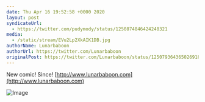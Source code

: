 ```yaml
---
date: Thu Apr 16 19:52:58 +0000 2020
layout: post
syndicateUrl:
  - https://twitter.com/pudymody/status/1250874846424248321
media:
  - /static/stream/EVu2Lp2XkAIK1DB.jpg
authorName: Lunarbaboon
authorUrl: https://twitter.com/Lunarbaboon
originalPost: https://twitter.com/Lunarbaboon/status/1250793643650269186
---
```

New comic! Since! [http://www.lunarbaboon.com](http://www.lunarbaboon.com) 

![Image](/static/stream/EVu2Lp2XkAIK1DB.jpg)